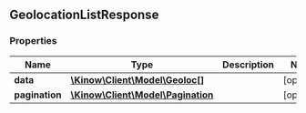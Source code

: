 ## GeolocationListResponse

### Properties
Name | Type | Description | Notes
------------ | ------------- | ------------- | -------------
**data** | [**\Kinow\Client\Model\Geoloc[]**](#Geoloc) |  | [optional] 
**pagination** | [**\Kinow\Client\Model\Pagination**](#Pagination) |  | [optional] 


